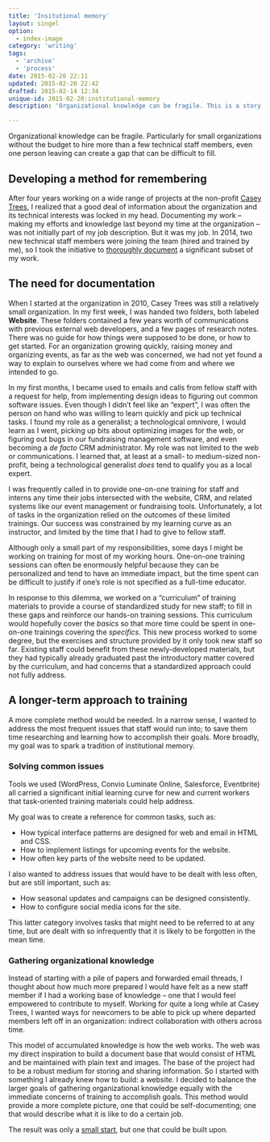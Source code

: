 ```yaml
---
title: 'Insitutional memory'
layout: singel
option:
  - index-image
category: 'writing'
tags:
  - 'archive'
  - 'process'
date: 2015-02-20 22:11
updated: 2015-02-20 22:42
drafted: 2015-02-14 12:34
unique-id: 2015-02-20:institutional-memory
description: 'Organizational knowledge can be fragile. This is a story about creating an archive at a non-profit.'

---
```


Organizational knowledge can be fragile. Particularly for small organizations without the budget to hire more than a few technical staff members, even one person leaving can create a gap that can be difficult to fill. 

## Developing a method for remembering

After four years working on a wide range of projects at the non-profit [Casey Trees](http://caseytrees.org), I realized that a good deal of information about the organization and its technical interests was locked in my head. Documenting my work – making my efforts and knowledge last beyond my time at the organization – was not initially part of my job description. But it was my job. In 2014, two new technical staff members were joining the team (hired and trained by me), so I took the initiative to [thoroughly document](http://olivermak.es/2014/10/casey-trees-docs/) a significant subset of my work.

## The need for documentation

When I started at the organization in 2010, Casey Trees was still a relatively small organization. In my first week, I was handed two folders, both labeled **Website**. These folders contained a few years worth of communications with previous external web developers, and a few pages of research notes. There was no guide for how things were supposed to be done, or how to get started. For an organization growing quickly, raising money and organizing events, as far as the web was concerned, we had not yet found a way to explain to ourselves where we had come from and where we intended to go.

In my first months, I became used to emails and calls from fellow staff with a request for help, from implementing design ideas to figuring out common software issues. Even though I didn’t feel like an “expert”, I was often the person on hand who was willing to learn quickly and pick up technical tasks. I found my role as a generalist; a technological omnivore, I would learn as I went, picking up bits about optimizing images for the web, or figuring out bugs in our fundraising management software, and even becoming a <i lang="la">de facto</i> CRM administrator. My role was not limited to the web or communications. I learned that, at least at a small- to medium-sized non-profit, being a technological generalist *does* tend to qualify you as a local expert.

I was frequently called in to provide one-on-one training for staff and interns any time their jobs intersected with the website, CRM, and related systems like our event management or fundraising tools. Unfortunately, a lot of tasks in the organization relied on the outcomes of these limited trainings. Our success was constrained by my learning curve as an instructor, and limited by the time that I had to give to fellow staff.

Although only a small part of my responsibilities, some days I might be working on training for most of my working hours. One-on-one training sessions can often be enormously helpful because they can be personalized and tend to have an immediate impact, but the time spent can be difficult to justify if one’s role is not specified as a full-time educator.

In response to this dilemma, we worked on a “curriculum” of training materials to provide a course of standardized study for new staff; to fill in these gaps and reinforce our hands-on training sessions. This curriculum would hopefully cover the *basics* so that more time could be spent in one-on-one trainings covering the *specifics*. This new process worked to some degree, but the exercises and structure provided by it only took new staff so far. Existing staff could benefit from these newly-developed materials, but they had typically already graduated past the introductory matter covered by the curriculum, and had concerns that a standardized approach could not fully address.

## A longer-term approach to training

A more complete method would be needed. In a narrow sense, I wanted to address the most frequent issues that staff would run into; to save them time researching and learning how to accomplish their goals. More broadly, my goal was to spark a tradition of institutional memory.

### Solving common issues

Tools we used (WordPress, Convio Luminate Online, Salesforce, Eventbrite) all carried a significant initial learning curve for new and current workers that task-oriented training materials could help address.

My goal was to create a reference for common tasks, such as:

- How typical interface patterns are designed for web and email in HTML and CSS.
- How to implement listings for upcoming events for the website.
- How often key parts of the website need to be updated.

I also wanted to address issues that would have to be dealt with less often, but are still important, such as:

- How seasonal updates and campaigns can be designed consistently.
- How to configure social media icons for the site.

This latter category involves tasks that might need to be referred to at any time, but are dealt with so infrequently that it is likely to be forgotten in the mean time.

### Gathering organizational knowledge

Instead of starting with a pile of papers and forwarded email threads, I thought about how much more prepared I would have felt as a new staff member if I had a working base of knowledge – one that I would feel empowered to contribute to myself. Working for quite a long while at Casey Trees, I wanted ways for newcomers to be able to pick up where departed members left off in an organization: indirect collaboration with others across time.

This model of accumulated knowledge is how the web works. The web was my direct inspiration to build a document base that would consist of HTML and be maintained with plain text and images. The base of the project had to be a robust medium for storing and sharing information. So I started with something I already knew how to build: a website. I decided to balance the larger goals of gathering organizational knowledge equally with the immediate concerns of training to accomplish goals. This method would provide a more complete picture, one that could be self-documenting; one that would describe what it is like to do a certain job.

The result was only a [small start](http://olivermak.es/2014/10/casey-trees-docs/), but one that could be built upon.